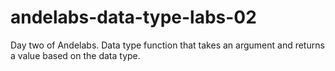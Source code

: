 # andelabs-data-type-labs-02
Day two of Andelabs. Data type function that takes an argument and returns a value based on the data type.
